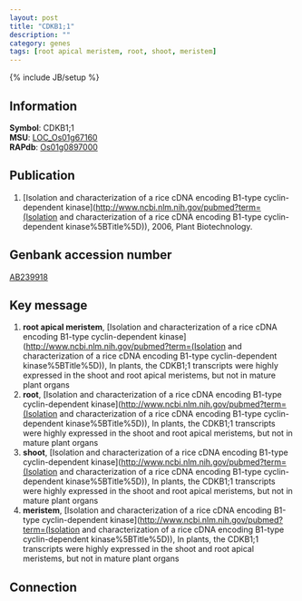 ```yaml
---
layout: post
title: "CDKB1;1"
description: ""
category: genes
tags: [root apical meristem, root, shoot, meristem]
---
```

{% include JB/setup %}

## Information
__Symbol__: CDKB1;1  
__MSU__: [LOC_Os01g67160](http://rice.plantbiology.msu.edu/cgi-bin/ORF_infopage.cgi?orf=LOC_Os01g67160)  
__RAPdb__: [Os01g0897000](http://rapdb.dna.affrc.go.jp/viewer/gbrowse_details/irgsp1?name=Os01g0897000)  

## Publication
1. [Isolation and characterization of a rice cDNA encoding B1-type cyclin-dependent kinase](http://www.ncbi.nlm.nih.gov/pubmed?term=(Isolation and characterization of a rice cDNA encoding B1-type cyclin-dependent kinase%5BTitle%5D)), 2006, Plant Biotechnology.

## Genbank accession number
[AB239918](http://www.ncbi.nlm.nih.gov/nuccore/AB239918)

## Key message
1. __root apical meristem__, [Isolation and characterization of a rice cDNA encoding B1-type cyclin-dependent kinase](http://www.ncbi.nlm.nih.gov/pubmed?term=(Isolation and characterization of a rice cDNA encoding B1-type cyclin-dependent kinase%5BTitle%5D)),  In plants, the CDKB1;1 transcripts were highly expressed in the shoot and root apical meristems, but not in mature plant organs
2. __root__, [Isolation and characterization of a rice cDNA encoding B1-type cyclin-dependent kinase](http://www.ncbi.nlm.nih.gov/pubmed?term=(Isolation and characterization of a rice cDNA encoding B1-type cyclin-dependent kinase%5BTitle%5D)),  In plants, the CDKB1;1 transcripts were highly expressed in the shoot and root apical meristems, but not in mature plant organs
3. __shoot__, [Isolation and characterization of a rice cDNA encoding B1-type cyclin-dependent kinase](http://www.ncbi.nlm.nih.gov/pubmed?term=(Isolation and characterization of a rice cDNA encoding B1-type cyclin-dependent kinase%5BTitle%5D)),  In plants, the CDKB1;1 transcripts were highly expressed in the shoot and root apical meristems, but not in mature plant organs
4. __meristem__, [Isolation and characterization of a rice cDNA encoding B1-type cyclin-dependent kinase](http://www.ncbi.nlm.nih.gov/pubmed?term=(Isolation and characterization of a rice cDNA encoding B1-type cyclin-dependent kinase%5BTitle%5D)),  In plants, the CDKB1;1 transcripts were highly expressed in the shoot and root apical meristems, but not in mature plant organs

## Connection


